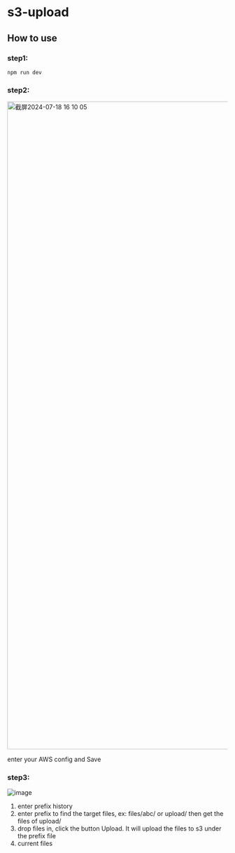 # s3-upload

## How to use


### step1:

```
npm run dev
```

### step2:

<img width="1479" alt="截屏2024-07-18 16 10 05" src="https://github.com/user-attachments/assets/e115aef4-7f6c-4e42-a264-3fec54363179">

enter your AWS config and Save

### step3:
![image](https://github.com/user-attachments/assets/94e9737d-80c3-4b6c-8b7d-517fc6eabab3)

1. enter prefix history
2. enter prefix to find the target files, ex: files/abc/  or upload/ then get the files of upload/
3. drop files in, click the button Upload. It will upload the files to s3 under the prefix file
4. current files

